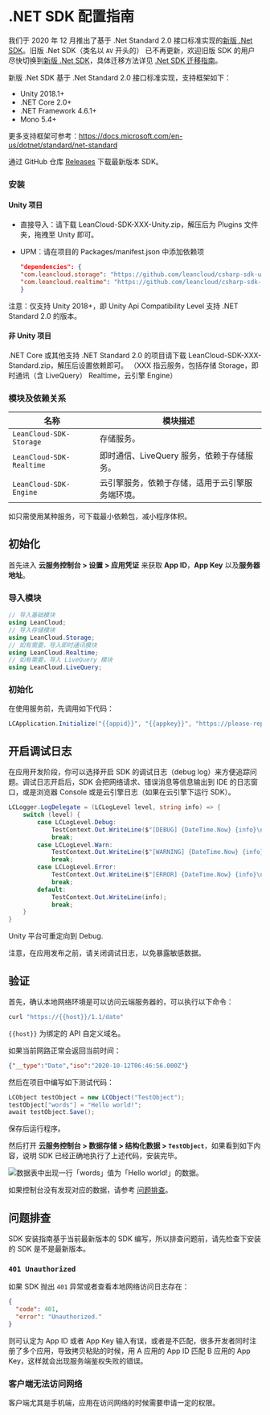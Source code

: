 # .NET SDK 配置指南

我们于 2020 年 12 月推出了基于 .Net Standard 2.0 接口标准实现的[新版 .Net SDK](https://github.com/leancloud/csharp-sdk)。旧版 .Net SDK（类名以 `AV` 开头的） 已不再更新，欢迎旧版 SDK 的用户尽快切换到[新版 .Net SDK](https://github.com/leancloud/csharp-sdk)，具体迁移方法详见 [.Net SDK 迁移指南]。

[.NET SDK 迁移指南]: https://github.com/leancloud/csharp-sdk/wiki/.Net-Standard-SDK-%E8%BF%81%E7%A7%BB%E6%8C%87%E5%8D%97

新版 .Net SDK 基于 .Net Standard 2.0 接口标准实现，支持框架如下：

- Unity 2018.1+
- .NET Core 2.0+
- .NET Framework 4.6.1+
- Mono 5.4+

更多支持框架可参考：https://docs.microsoft.com/en-us/dotnet/standard/net-standard

通过 GitHub 仓库 [Releases](https://github.com/leancloud/csharp-sdk/releases) 下载最新版本 SDK。

### 安装

#### Unity 项目

- 直接导入：请下载 LeanCloud-SDK-XXX-Unity.zip，解压后为 Plugins 文件夹，拖拽至 Unity 即可。

- UPM：请在项目的 Packages/manifest.json 中添加依赖项

    ```json
    "dependencies": {
    "com.leancloud.storage": "https://github.com/leancloud/csharp-sdk-upm.git#storage-0.10.7",
    "com.leancloud.realtime": "https://github.com/leancloud/csharp-sdk-upm.git#realtime-0.10.7"
    }
    ```

注意：仅支持 Unity 2018+，即 Unity Api Compatibility Level 支持 .NET Standard 2.0 的版本。

#### 非 Unity 项目

.NET Core 或其他支持 .NET Standard 2.0 的项目请下载 LeanCloud-SDK-XXX-Standard.zip，解压后设置依赖即可。
（XXX 指云服务，包括存储 Storage，即时通讯（含 LiveQuery） Realtime，云引擎 Engine）

### 模块及依赖关系

名称|模块描述
--|---
`LeanCloud-SDK-Storage`|存储服务。
`LeanCloud-SDK-Realtime`|即时通信、LiveQuery 服务，依赖于存储服务。
`LeanCloud-SDK-Engine`| 云引擎服务，依赖于存储，适用于云引擎服务端环境。

如只需使用某种服务，可下载最小依赖包，减小程序体积。

## 初始化

首先进入 **云服务控制台 > 设置 > 应用凭证** 来获取 **App ID**，**App Key** 以及**服务器地址**。

### 导入模块

```cs
// 导入基础模块
using LeanCloud;
// 导入存储模块
using LeanCloud.Storage;
// 如有需要，导入即时通讯模块
using LeanCloud.Realtime;
// 如有需要，导入 LiveQuery 模块
using LeanCloud.LiveQuery;
```

### 初始化

在使用服务前，先调用如下代码：

```cs
LCApplication.Initialize("{{appid}}", "{{appkey}}", "https://please-replace-with-your-customized.domain.com");
```

## 开启调试日志

在应用开发阶段，你可以选择开启 SDK 的调试日志（debug log）来方便追踪问题。调试日志开启后，SDK 会把网络请求、错误消息等信息输出到 IDE 的日志窗口，或是浏览器 Console 或是云引擎日志（如果在云引擎下运行 SDK）。

```cs
LCLogger.LogDelegate = (LCLogLevel level, string info) => {
    switch (level) {
        case LCLogLevel.Debug:
            TestContext.Out.WriteLine($"[DEBUG] {DateTime.Now} {info}\n");
            break;
        case LCLogLevel.Warn:
            TestContext.Out.WriteLine($"[WARNING] {DateTime.Now} {info}\n");
            break;
        case LCLogLevel.Error:
            TestContext.Out.WriteLine($"[ERROR] {DateTime.Now} {info}\n");
            break;
        default:
            TestContext.Out.WriteLine(info);
            break;
    }
}
```

Unity 平台可重定向到 Debug.

注意，在应用发布之前，请关闭调试日志，以免暴露敏感数据。

## 验证

首先，确认本地网络环境是可以访问云端服务器的，可以执行以下命令：

```sh
curl "https://{{host}}/1.1/date"
```

`{{host}}` 为绑定的 API 自定义域名。

如果当前网路正常会返回当前时间：

```json
{"__type":"Date","iso":"2020-10-12T06:46:56.000Z"}
```

然后在项目中编写如下测试代码：

```cs
LCObject testObject = new LCObject("TestObject");
testObject["words"] = "Hello world!";
await testObject.Save();
```

保存后运行程序。

然后打开 **云服务控制台 > 数据存储 > 结构化数据 > `TestObject`**，如果看到如下内容，说明 SDK 已经正确地执行了上述代码，安装完毕。

![数据表中出现一行「words」值为「Hello world!」的数据。](images/testobject_saved.png)

如果控制台没有发现对应的数据，请参考 [问题排查](#问题排查)。

## 问题排查

SDK 安装指南基于当前最新版本的 SDK 编写，所以排查问题前，请先检查下安装的 SDK 是不是最新版本。

### `401 Unauthorized`

如果 SDK 抛出 `401` 异常或者查看本地网络访问日志存在：

```json
{
  "code": 401,
  "error": "Unauthorized."
}
```

则可认定为 App ID 或者 App Key 输入有误，或者是不匹配，很多开发者同时注册了多个应用，导致拷贝粘贴的时候，用 A 应用的 App ID 匹配 B 应用的 App Key，这样就会出现服务端鉴权失败的错误。

### 客户端无法访问网络

客户端尤其是手机端，应用在访问网络的时候需要申请一定的权限。
